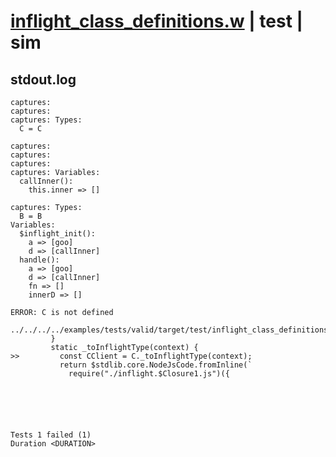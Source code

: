 # [inflight_class_definitions.w](../../../../../examples/tests/valid/inflight_class_definitions.w) | test | sim

## stdout.log
```log
captures: 
captures: 
captures: Types:
  C = C

captures: 
captures: 
captures: 
captures: Variables:
  callInner():
    this.inner => []

captures: Types:
  B = B
Variables:
  $inflight_init():
    a => [goo]
    d => [callInner]
  handle():
    a => [goo]
    d => [callInner]
    fn => []
    innerD => []

ERROR: C is not defined

../../../../examples/tests/valid/target/test/inflight_class_definitions.wsim.281615.tmp/.wing/preflight.js:67
         }
         static _toInflightType(context) {
>>         const CClient = C._toInflightType(context);
           return $stdlib.core.NodeJsCode.fromInline(`
             require("./inflight.$Closure1.js")({

 




Tests 1 failed (1) 
Duration <DURATION>

```

